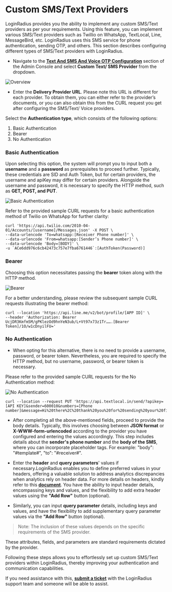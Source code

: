 # Custom SMS/Text Providers

LoginRadius provides you the ability to implement any custom SMS/Text providers as per your requirements. Using this feature, you can implement various SMS/Text providers such as Twillio on WhatsApp, TextLocal, Line, MessageBird, etc. LoginRadius uses this SMS service for phone authentication, sending OTP, and others. This section describes configuring different types of SMS/Text providers with LoginRadius.

- Navigate to the [**Text And SMS And Voice OTP Configuration**](https://adminconsole.loginradius.com/platform-configuration/identity-workflow/communication-configuration/text-and-sms-and-voice-otp-configuration) section of the Admin Console and select **Custom Text/ SMS Provider** from the dropdown.

![Overview](https://apidocs.lrcontent.com/images/Communication-Configuration-LoginRadius-User-Dashboard_962626584658620cddb0081.21099861.png "Overview")

- Enter the **Delivery Provider URL**. Please note this URL is different for each provider. To obtain them, you can either refer to the provider’s documents, or you can also obtain this from the CURL request you get after configuring the SMS/Text/ Voice providers. 

Select the **Authentication type**, which consists of the following options:

1. Basic Authentication
2. Bearer
3. No Authentication

### Basic Authentication

Upon selecting this option, the system will prompt you to input both a **username** and a **password** as prerequisites to proceed further. Typically, these credentials are SID and Auth Token, but for certain providers, the username and apiKey may differ for certain providers. Alongside the username and password, it is necessary to specify the HTTP method, such as **GET, POST, and PUT**. 

![Basic Authentication](https://apidocs.lrcontent.com/images/Untitled_166850324465d70a78cb11a3.74423734.png "Basic Authentication")

 Refer to the provided sample CURL requests for a basic authentication method of Twilio on WhatsApp for further clarity:

```
curl 'https://api.twilio.com/2010-04-01/Accounts/[username]/Messages.json' -X POST \
--data-urlencode 'To=whatsapp:[Receiver Phone number]' \
--data-urlencode 'From=whatsapp:[Sender’s Phone number]' \
--data-urlencode 'Body=[BODY]' \
-u `ACe6dd976c6cb42473c757e7fba6761446`:[AuthToken(Password)]
```

### Bearer

Choosing this option necessitates passing the **bearer** token along with the HTTP method. 

![![Bearer](https://apidocs.lrcontent.com/images/Untitled_166850324465d70a78cb11a3.74423734.png "Basic Authentication")](https://apidocs.lrcontent.com/images/Untitled-1_155123419365d70b0668e216.68747435.png "Bearer")

For a better understanding, please review the subsequent sample CURL requests illustrating the bearer method:

```
curl --location 'https://api.line.me/v2/bot/profile/[APP ID]' \
--header 'Authorization: Bearer UcjDR3Kmfm5M/gPKlezOd9hnYeN3ub/L+Vt97x73z1Tr…….[Bearer Token]/1O/w1cDnyilFU='
```

### No Authentication

- When opting for this alternative, there is no need to provide a username, password, or bearer token. Nevertheless, you are required to specify the HTTP method, but no username, password, or bearer token is necessary.

Please refer to the provided sample CURL requests for the No Authentication method:

![No Authentication](https://apidocs.lrcontent.com/images/Untitled-2_145627562565d70b86d914e5.01120836.png "No Authentication")

```
curl --location --request PUT 'https://api.textlocal.in/send/?apikey=[API KEY]&sender=600010&numbers=[Phone number]&message=Hi%20there%2C%20thank%20you%20for%20sending%20your%20first%20test%20message%20from%20Textlocal.%20See%20how%20you%20can%20send%20effective%20SMS%20campaigns%20here%3A%20https%3A%2F%2Ftx.gl%2Fr%2F2nGVj%2F'
```


- After completing all the above-mentioned fields, proceed to provide the body details. Typically, this involves choosing between **JSON format** or **X-WWW-form-urlencoded** according to the provider you have configured and entering the values accordingly. This step includes details about the **sender's phone number** and the **body of the SMS**, where you can incorporate placeholder tags. For example: "body": "#template#", "to": "#receiver#".


- Enter the **header** and **query parameters**' values if necessary.LoginRadius enables you to define preferred values in your headers, offering a valuable solution to address analytics discrepancies when analytics rely on header data. For more details on headers, kindly refer to this [**document**](/api/v2/customer-identity-api/advanced-api-usage/#refererheader9). You have the ability to input header details, encompassing keys and values, and the flexibility to add extra header values using the **"Add Row"** button (optional).

- Similarly, you can input **query parameter** details, including keys and values, and have the flexibility to add supplementary query parameter values via the **"Add Row"** button (optional).

> Note: The inclusion of these values depends on the specific requirements of the SMS provider.


These attributes, fields, and parameters are standard requirements dictated by the provider.


 Following these steps allows you to effortlessly set up custom SMS/Text providers within LoginRadius, thereby improving your authentication and communication capabilities.


If you need assistance with this, [**submit a ticket**](https://adminconsole.loginradius.com/support/tickets/open-a-new-ticket) with the LoginRadius support team and someone will be able to assist.